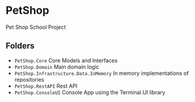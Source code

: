 # PetShop
Pet Shop School Project

## Folders
- `PetShop.Core` Core Models and Interfaces
- `PetShop.Domain` Main domain logic
- `PetShop.Infrastructure.Data.InMemory` In memory implementations of repositories
- `PetShop.RestAPI` Rest API
- `PetShop.ConsoleUI` Console App using the Terminal.UI library
